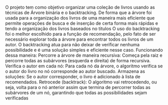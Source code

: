 O projeto tem como objetivo organizar uma coleção de livros usando as técnicas de Árvore
 binária e o backtracking.
 De forma que a árvore foi usada para a organização dos livros de uma maneira mais
 eficiente que permite operações de busca e de inserção de certa forma mais rápidas e
 tendo a organização dos livros baseados no titulos
 O uso do backtracking foi o melhor escolhido para a função de recomendação, pelo fato de
 ser necessário explorar toda a árvore para encontrar todos os livros de um autor. O
 backtracking atua para não deixar de verificar nenhuma possibilidade e é uma solução
 simples e eficiente nesse caso.
 Funcionando dessa maneira:
 Percorre a árvore de maneira recursiva: Começa pela raiz e percorre todas as subárvores
 (esquerda e direita) de forma recursiva.
 Verifica o autor em cada nó: Para cada nó da árvore, o algoritmo verifica se o autor do livro
 no nó corresponde ao autor buscado.
 Armazena as soluções: Se o autor corresponder, o livro é adicionado à lista de
 recomendados.
 Retrocede (backtrack): O algoritmo vai retrocedendo, ou seja, volta para o nó anterior assim
 que termina de percorrer todas as subárvores de um nó, garantindo que todas as
 possibilidades sejam verificadas
